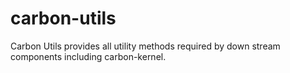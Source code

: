 # carbon-utils

Carbon Utils provides all utility methods required by down stream components including carbon-kernel.
